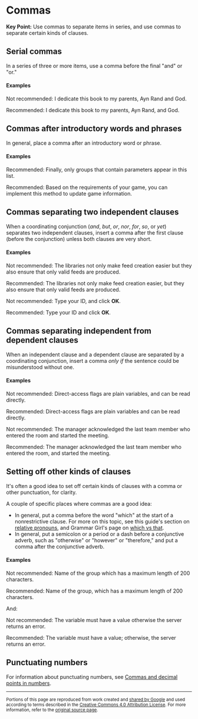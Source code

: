 # Commas

**Key Point:** Use commas to separate items in series, and use commas to
separate certain kinds of clauses.

## Serial commas

In a series of three or more items, use a comma before the final "and" or "or."

#### Examples

Not recommended: I dedicate this book to my parents, Ayn Rand and God.

Recommended: I dedicate this book to my parents, Ayn Rand, and God.

## Commas after introductory words and phrases

In general, place a comma after an introductory word or phrase.

#### Examples

Recommended: Finally, only groups that contain parameters appear in this list.

Recommended: Based on the requirements of your game, you can implement this
method to update game information.

## Commas separating two independent clauses

When a coordinating conjunction (_and_, _but_, _or_, _nor_, _for_, _so_, or
_yet_) separates two independent clauses, insert a comma after the first clause
(before the conjunction) unless both clauses are very short.

#### Examples

Not recommended: The libraries not only make feed creation easier but they also
ensure that only valid feeds are produced.

Recommended: The libraries not only make feed creation easier, but they also
ensure that only valid feeds are produced.

Not recommended: Type your ID, and click **OK**.

Recommended: Type your ID and click **OK**.

## Commas separating independent from dependent clauses

When an independent clause and a dependent clause are separated by a
coordinating conjunction, insert a comma _only if_ the sentence could be
misunderstood without one.

#### Examples

Not recommended: Direct-access flags are plain variables, and can be read
directly.

Recommended: Direct-access flags are plain variables and can be read directly.

Not recommended: The manager acknowledged the last team member who entered the
room and started the meeting.

Recommended: The manager acknowledged the last team member who entered the room,
and started the meeting.

## Setting off other kinds of clauses

It's often a good idea to set off certain kinds of clauses with a comma or other
punctuation, for clarity.

A couple of specific places where commas are a good idea:

- In general, put a comma before the word "which" at the start of a
  nonrestrictive clause. For more on this topic, see this guide's section on
  [relative pronouns](pronouns.md#relative-pronouns), and Grammar Girl's page on
  [which vs that](http://www.quickanddirtytips.com/education/grammar/which-versus-that-0?page=all).
- In general, put a semicolon or a period or a dash before a conjunctive adverb,
  such as "otherwise" or "however" or "therefore," and put a comma after the
  conjunctive adverb.

#### Examples

Not recommended: Name of the group which has a maximum length of 200 characters.

Recommended: Name of the group, which has a maximum length of 200 characters.

And:

Not recommended: The variable must have a value otherwise the server returns an
error.

Recommended: The variable must have a value; otherwise, the server returns an
error.

## Punctuating numbers

For information about punctuating numbers, see
[Commas and decimal points in numbers](numbers.md#commas-and-decimal-points-in-numbers).

---

<small>Portions of this page are reproduced from work created and
[shared by Google](https://developers.google.com/readme/policies/) and used
according to terms described in the
[Creative Commons 4.0 Attribution License](https://creativecommons.org/licenses/by/4.0/).
For more information, refer to the
[original source page](https://developers.google.com/style/commas).</small>
